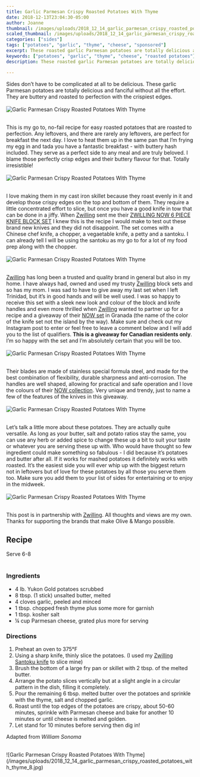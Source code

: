 ```yaml
---
title: Garlic Parmesan Crispy Roasted Potatoes With Thyme
date: 2018-12-13T23:04:30-05:00
author: Joanne
thumbnail: /images/uploads/2018_12_14_garlic_parmesan_crispy_roasted_potatoes_with_thyme_1.jpg
scaled_thumbnail: /images/uploads/2018_12_14_garlic_parmesan_crispy_roasted_potatoes_with_thyme_0.jpg
categories: ["sides"]
tags: ["potatoes", "garlic", "thyme", "cheese", "sponsored"]
excerpt: These roasted garlic Parmesan potatoes are totally delicious and fanciful without all the effort
keywords: ["potatoes", "garlic", "thyme", "cheese", "roasted potatoes"]
description: These roasted garlic Parmesan potatoes are totally delicious and fanciful without all the effort. They are buttery and roasted to perfection with the crispiest edges.

---
```


Sides don’t have to be complicated at all to be delicious. These garlic Parmesan potatoes are totally delicious and fanciful without all the effort. They are buttery and roasted to perfection with the crispiest edges.
</br>
</br>
![Garlic Parmesan Crispy Roasted Potatoes With Thyme](/images/uploads/2018_12_14_garlic_parmesan_crispy_roasted_potatoes_with_thyme_2.jpg)
</br>
</br>

This is my go to, no-fail recipe for easy roasted potatoes that are roasted to perfection. Any leftovers, and there are rarely any leftovers, are perfect for breakfast the next day. I love to heat them up in the same pan that I’m frying my egg in and tada you have a fantastic breakfast - with buttery hash included. They serve as a perfect side to any meal and are truly beloved. I blame those perfectly crisp edges and their buttery flavour for that. Totally irresistible!
</br>
</br>
![Garlic Parmesan Crispy Roasted Potatoes With Thyme](/images/uploads/2018_12_14_garlic_parmesan_crispy_roasted_potatoes_with_thyme_3.jpg)
</br>
</br>

I love making them in my cast iron skillet because they roast evenly in it and develop those crispy edges on the top and bottom of them. They require a little concentrated effort to slice, but once you have a good knife in tow that can be done in a jiffy. When [Zwilling](https://www.zwilling.ca) sent me their [ZWILLING NOW 6 PIECE KNIFE BLOCK SET](https://www.zwilling.ca/category/kitchen/kitchen-knives/shop-knives-by-series/shop-knife-series-zwilling-now/) I knew this is the recipe I would make to test out these brand new knives and they did not disappoint. The set comes with a Chinese chef knife, a chopper, a vegaetable knife, a petty and a santoku. I can already tell I will be using the santoku as my go to for a lot of my food prep along with the chopper.
</br>
</br>
![Garlic Parmesan Crispy Roasted Potatoes With Thyme](/images/uploads/2018_12_14_garlic_parmesan_crispy_roasted_potatoes_with_thyme_4.jpg)
</br>
</br>

[Zwilling](https://www.zwilling.ca) has long been a trusted and quality brand in general but also in my home. I have always had, owned and used my trusty [Zwilling](https://www.zwilling.ca) block sets and so has my mom. I was sad to have to give away my last set when I left Trinidad, but it’s in good hands and will be well used. I was so happy to receive this set with a sleek new look and colour of the block and knife handles and even more thrilled when [Zwilling](https://www.zwilling.ca) wanted to partner up for a recipe and a giveaway of their [NOW set](https://www.zwilling.ca/category/kitchen/kitchen-knives/shop-knives-by-series/shop-knife-series-zwilling-now/) in Granada (the name of the color of the knife set not the island by the way). Make sure and check out my Instagram post to enter or feel free to leave a comment below and I will add you to the list of qualifiers. **This is a giveaway for Canadian residents only**. I’m so happy with the set and I’m absolutely certain that you will be too.
</br>
</br>
![Garlic Parmesan Crispy Roasted Potatoes With Thyme](/images/uploads/2018_12_14_garlic_parmesan_crispy_roasted_potatoes_with_thyme_5.jpg)
</br>
</br>

Their blades are made of stainless special formula steel, and made for the best combination of flexibility, durable sharpness and anti-corrosion. The handles are well shaped, allowing for practical and safe operation and I love the colours of their [NOW collection](https://www.zwilling.ca/category/kitchen/kitchen-knives/shop-knives-by-series/shop-knife-series-zwilling-now/). Very unique and trendy, just to name a few of the features of the knives in this giveaway.
</br>
</br>
![Garlic Parmesan Crispy Roasted Potatoes With Thyme](/images/uploads/2018_12_14_garlic_parmesan_crispy_roasted_potatoes_with_thyme_6.jpg)
</br>
</br>

Let’s talk a little more about these potatoes. They are actually quite versatile. As long as your butter, salt and potato ratios stay the same, you can use any herb or added spice to change these up a bit to suit your taste or whatever you are serving these up with. Who would have thought so few ingredient could make something so fabulous - I did because it’s potatoes and butter after all. If it works for mashed potatoes it definitely works with roasted. It’s the easiest side you will ever whip up with the biggest return not in leftovers but of love for these potatoes by all those you serve them too. Make sure you add them to your list of sides for entertaining or to enjoy in the midweek.
</br>
</br>
![Garlic Parmesan Crispy Roasted Potatoes With Thyme](/images/uploads/2018_12_14_garlic_parmesan_crispy_roasted_potatoes_with_thyme_7.jpg)
</br>
</br>

This post is in partnership with [Zwilling](https://www.zwilling.ca/). All thoughts and views are my own. Thanks for supporting the brands that make Olive & Mango possible. 


## Recipe
Serve 6-8
</br>
</br>

### Ingredients

* 4 lb. Yukon Gold potatoes scrubbed
* 8 tbsp. (1 stick) unsalted butter, melted
* 4 cloves garlic, peeled and minced
* 1 tbsp. chopped fresh thyme plus some more for garnish
* 1 tbsp. kosher salt
* &frac14; cup Parmesan cheese, grated plus more for serving

### Directions

1. Preheat an oven to 375°F
2. Using a sharp knife, thinly slice the potatoes. (I used my <span class="highlight">[Zwilling Santoku knife](https://www.zwilling.ca/product/zwilling-now-s-7-santoku-knife-grenada/) to slice mine)
3. Brush the bottom of a large fry pan or skillet with 2 tbsp. of the melted butter. 
4. Arrange the potato slices vertically but at a slight angle in a circular pattern in the dish, filling it completely. 
5. Pour the remaining 6 tbsp. melted butter over the potatoes and sprinkle with the thyme, salt and chopped garlic.
6. Roast until the top edges of the potatoes are crispy, about 50-60 minutes, sprinkle with Parmesan cheese and bake for another 10 minutes or until cheese is melted and golden.
7. Let stand for 10 minutes before serving then dig in!

Adapted from _William Sonoma_

</br>
![Garlic Parmesan Crispy Roasted Potatoes With Thyme](/images/uploads/2018_12_14_garlic_parmesan_crispy_roasted_potatoes_with_thyme_8.jpg)
